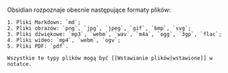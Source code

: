Obsidian rozpoznaje obecnie następujące formaty plików:

    1. Pliki Markdown: `md`;
    2. Pliki obrazów: `png`, `jpg`, `jpeg`, `gif`, `bmp`, `svg`;
    3. Pliki dźwiękowe: `mp3`, `webm`, `wav`, `m4a`, `ogg`, `3gp`, `flac`;
    4. Pliki wideo: `mp4`, `webm`, `ogv`;
    5. Pliki PDF: `pdf`.

    Wszystkie te typy plików mogą być [[Wstawianie plików|wstawione]] w notatce.
